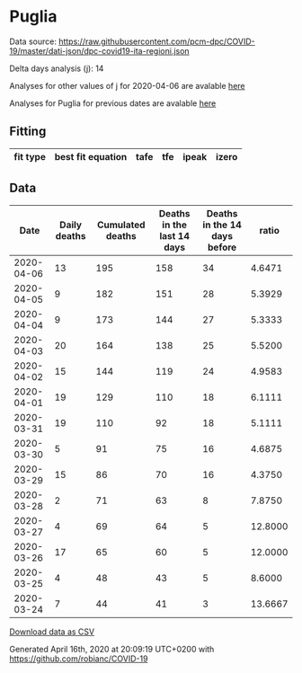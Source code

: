 # Puglia

Data source: https://raw.githubusercontent.com/pcm-dpc/COVID-19/master/dati-json/dpc-covid19-ita-regioni.json

Delta days analysis (j): 14

Analyses for other values of j for 2020-04-06 are avalable [here](../2020-04-06/README.md)

Analyses for Puglia for previous dates are avalable [here](../README.md)

## Fitting 
|fit type|best fit equation|tafe|tfe|ipeak|izero|
|-------|-----|--------|------|---|---|

## Data
|Date|Daily deaths|Cumulated deaths|Deaths in the last 14 days|Deaths in the 14 days before|ratio|
|----|----------|-----------|-------|--------------------|-----|
|2020-04-06|13|195|158|34|4.6471|
|2020-04-05|9|182|151|28|5.3929|
|2020-04-04|9|173|144|27|5.3333|
|2020-04-03|20|164|138|25|5.5200|
|2020-04-02|15|144|119|24|4.9583|
|2020-04-01|19|129|110|18|6.1111|
|2020-03-31|19|110|92|18|5.1111|
|2020-03-30|5|91|75|16|4.6875|
|2020-03-29|15|86|70|16|4.3750|
|2020-03-28|2|71|63|8|7.8750|
|2020-03-27|4|69|64|5|12.8000|
|2020-03-26|17|65|60|5|12.0000|
|2020-03-25|4|48|43|5|8.6000|
|2020-03-24|7|44|41|3|13.6667|

[Download data as CSV](COVID-19_puglia_j14_2020-04-06.csv)

Generated April 16th, 2020 at 20:09:19 UTC+0200 with https://github.com/robianc/COVID-19
